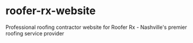 # roofer-rx-website
Professional roofing contractor website for Roofer Rx - Nashville's premier roofing service provider
